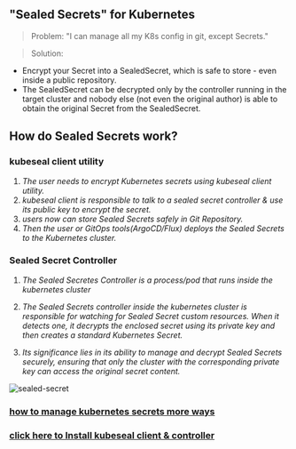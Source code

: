 ## "Sealed Secrets" for Kubernetes

> Problem: "I can manage all my K8s config in git, except Secrets."

> Solution: 
* Encrypt your Secret into a SealedSecret, which is safe to store - even inside a public repository. 
* The SealedSecret can be decrypted only by the controller running in the target cluster and nobody else (not even the original author) is able to obtain the original Secret from the SealedSecret.

## How do Sealed Secrets work?

### kubeseal client utility

1. _The user needs to encrypt Kubernetes secrets using kubeseal client utility._
2. _kubeseal client is responsible to talk to a sealed secret controller & use its public key to encrypt the secret._
3. _users now can store Sealed Secrets safely in Git Repository._
4. _Then the user or GitOps tools(ArgoCD/Flux) deploys the Sealed Secrets to the Kubernetes cluster._

### Sealed Secret Controller

1. _The Sealed Secretes Controller is a process/pod that runs inside the kubernetes cluster_

2.  _The Sealed Secrets controller inside the kubernetes cluster is responsible for watching for Sealed Secret custom resources. When it detects one, it decrypts the enclosed secret using its private key and then creates a standard Kubernetes Secret._ 

3. _Its significance lies in its ability to manage and decrypt Sealed Secrets securely, ensuring that only the cluster with the corresponding private key can access the original secret content._

![sealed-secret](https://github.com/lerndevops/kubernetes/blob/master/static/sealed-secret.png)

### [how to manage kubernetes secrets more ways](https://akuity.io/blog/how-to-manage-kubernetes-secrets-gitops)


### [click here to Install kubeseal client & controller](https://github.com/bitnami-labs/sealed-secrets/releases)
